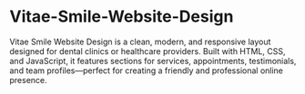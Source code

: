 # Vitae-Smile-Website-Design
Vitae Smile Website Design is a clean, modern, and responsive layout designed for dental clinics or healthcare providers. Built with HTML, CSS, and JavaScript, it features sections for services, appointments, testimonials, and team profiles—perfect for creating a friendly and professional online presence.

